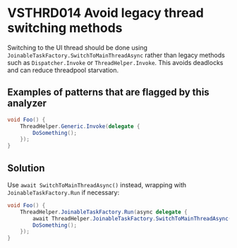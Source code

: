 # VSTHRD014 Avoid legacy thread switching methods

Switching to the UI thread should be done using `JoinableTaskFactory.SwitchToMainThreadAsync`
rather than legacy methods such as `Dispatcher.Invoke` or `ThreadHelper.Invoke`.
This avoids deadlocks and can reduce threadpool starvation.

## Examples of patterns that are flagged by this analyzer

```csharp
void Foo() {
    ThreadHelper.Generic.Invoke(delegate {
        DoSomething();
    });
}
```

## Solution

Use `await SwitchToMainThreadAsync()` instead, wrapping with `JoinableTaskFactory.Run` if necessary:

```csharp
void Foo() {
    ThreadHelper.JoinableTaskFactory.Run(async delegate {
        await ThreadHelper.JoinableTaskFactory.SwitchToMainThreadAsync();
        DoSomething();
    });
}
```
